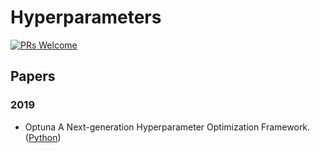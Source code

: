 # Hyperparameters

[![PRs Welcome](https://img.shields.io/badge/PRs-welcome-brightgreen.svg?style=flat-square)](http://makeapullrequest.com)


## Papers

### 2019
* Optuna A Next-generation Hyperparameter Optimization Framework. ([Python](https://github.com/optuna/optuna))



